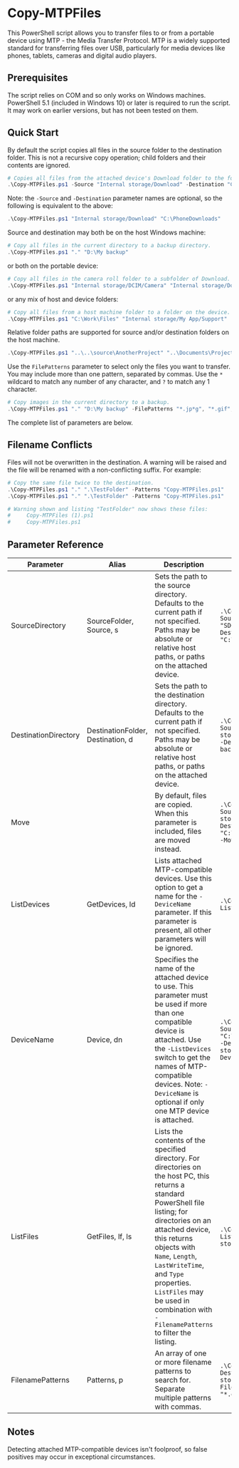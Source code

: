 # Copy-MTPFiles

This PowerShell script allows you to transfer files to or from a portable device using MTP - the Media Transfer Protocol. MTP is a widely supported standard for transferring files over USB, particularly for media devices like phones, tablets, cameras and digital audio players.

## Prerequisites

The script relies on COM and so only works on Windows machines. PowerShell 5.1 (included in Windows 10) or later is required to run the script. It may work on earlier versions, but has not been tested on them.

## Quick Start

By default the script copies all files in the source folder to the destination folder. This is not a recursive copy operation; child folders and their contents are ignored.

```powershell
# Copies all files from the attached device's Download folder to the folder on the host machine.
.\Copy-MTPFiles.ps1 -Source "Internal storage/Download" -Destination "C:\PhoneDownloads"
```

Note: the `-Source` and `-Destination` parameter names are optional, so the following is equivalent to the above:


```powershell
.\Copy-MTPFiles.ps1 "Internal storage/Download" "C:\PhoneDownloads"
```

Source and destination may both be on the host Windows machine:

```powershell
# Copy all files in the current directory to a backup directory.
.\Copy-MTPFiles.ps1 "." "D:\My backup"
```
or both on the portable device:

```powershell
# Copy all files in the camera roll folder to a subfolder of Download.
.\Copy-MTPFiles.ps1 "Internal storage/DCIM/Camera" "Internal storage/Download/CameraPix"
```
or any mix of host and device folders:

```powershell
# Copy all files from a host machine folder to a folder on the device.
.\Copy-MTPFiles.ps1 "C:\Work\Files" "Internal storage/My App/Support"
```

Relative folder paths are supported for source and/or destination folders on the host machine.

```powershell
.\Copy-MTPFiles.ps1 "..\..\source\AnotherProject" "..\Documents\ProjectBackup"
```

Use the `FilePatterns` parameter to select only the files you want to transfer. You may include more than one pattern, separated by commas. Use the `*` wildcard to match any number of any character, and `?` to match any 1 character.

```powershell
# Copy images in the current directory to a backup.
.\Copy-MTPFiles.ps1 "." "D:\My backup" -FilePatterns "*.jp*g", "*.gif", "*.png", "*.bmp"
```

The complete list of parameters are below.

## Filename Conflicts
Files will not be overwritten in the destination. A warning will be raised and the file will be renamed with a non-conflicting suffix. For example:

```powershell
# Copy the same file twice to the destination.
.\Copy-MTPFiles.ps1 "." ".\TestFolder" -Patterns "Copy-MTPFiles.ps1"
.\Copy-MTPFiles.ps1 "." ".\TestFolder" -Patterns "Copy-MTPFiles.ps1"

# Warning shown and listing "TestFolder" now shows these files:
#     Copy-MTPFiles (1).ps1
#     Copy-MTPFiles.ps1
```

## Parameter Reference

|Parameter|Alias|Description|Example
|--|--|--|--|
|SourceDirectory|SourceFolder, Source, s|Sets the path to the source directory. Defaults to the current path if not specified. Paths may be absolute or relative host paths, or paths on the attached device.| `.\Copy-MTPFiles.ps1 -Source "SDCard/MyProject" -Destination "C:\ProjectBackup"`
|DestinationDirectory|DestinationFolder, Destination, d|Sets the path to the destination directory. Defaults to the current path if not specified. Paths may be absolute or relative host paths, or paths on the attached device.|`.\Copy-MTPFiles.ps1 -Source "Internal storage/WhatsApp/Media" -Destination "D:\Phone backup"`
|Move||By default, files are copied. When this parameter is included, files are moved instead.|`.\Copy-MTPFiles.ps1 -Source "Internal storage/DCIM/Camera" -Destination "C:\Users\Me\Pictures" -Move`
|ListDevices|GetDevices, ld|Lists attached MTP-compatible devices. Use this option to get a name for the `-DeviceName` parameter. If this parameter is present, all other parameters will be ignored.|`.\Copy-MTPFiles.ps1 -ListDevices`
|DeviceName|Device, dn|Specifies the name of the attached device to use. This parameter must be used if more than one compatible device is attached. Use the `-ListDevices` switch to get the names of MTP-compatible devices. Note: `-DeviceName` is optional if only one MTP device is attached.|`.\Copy-MTPFiles.ps1 -Source "C:\Users\Me\Documents" -Destination "Internal storage/Download" -DeviceName "My Phone"`
|ListFiles|GetFiles, lf, ls|Lists the contents of the specified directory. For directories on the host PC, this returns a standard PowerShell file listing; for directories on an attached device, this returns objects with `Name`, `Length`, `LastWriteTime`, and `Type` properties. `ListFiles` may be used in combination with `-FilenamePatterns` to filter the listing.|`.\Copy-MTPFiles.ps1 -ListFiles "Internal storage/Download"`
|FilenamePatterns|Patterns, p|An array of one or more filename patterns to search for. Separate multiple patterns with commas.|`.\Copy-MTPFiles.ps1 -Destination "Internal storage/PC Files" -FilenamePatterns "*.doc", "*.pdf"`

## Notes
Detecting attached MTP-compatible devices isn't foolproof, so false positives may occur in exceptional circumstances.